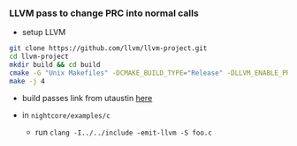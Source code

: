 ### LLVM pass to change PRC into normal calls

- setup LLVM
```bash
git clone https://github.com/llvm/llvm-project.git
cd llvm-project
mkdir build && cd build
cmake -G "Unix Makefiles" -DCMAKE_BUILD_TYPE="Release" -DLLVM_ENABLE_PROJECTS="clang;clang-tools-extra;compiler-rt;lldb;lld" DLLVM_ENABLE_RUNTIMES="libcxx;libcxxabi" ../llvm
make -j 4
```

- build passes
link from utaustin [here](https://www.cs.utexas.edu/~pingali/CS380C/2020/assignments/llvm-guide.html)

- in `nightcore/examples/c`
  + run `clang -I../../include -emit-llvm -S foo.c`
